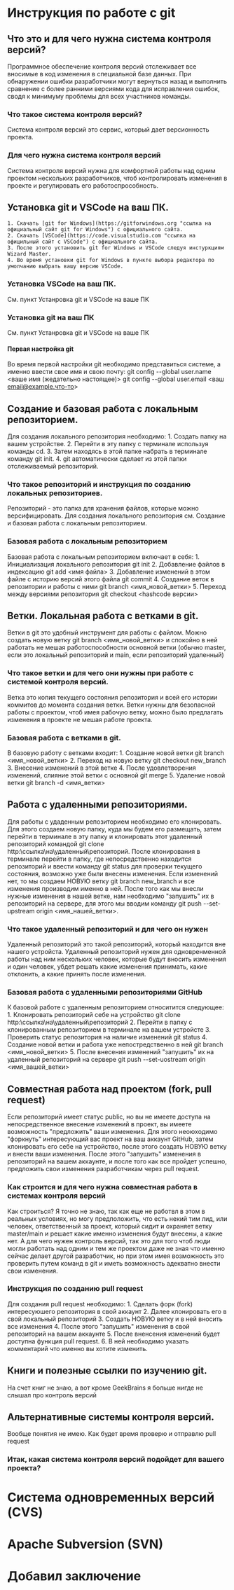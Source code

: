 # Инструкция по работе с git

## Что это и для чего нужна система контроля версий?
Программное обеспечение контроля версий отслеживает все вносимые в код изменения в специальной базе данных. При обнаружении ошибки разработчики могут вернуться назад и выполнить сравнение с более ранними версиями кода для исправления ошибок, сводя к минимуму проблемы для всех участников команды.

### Что такое система контроля версий?
Система контроля версий это сервис, который дает версионность проекта.

### Для чего нужна система контроля версий
Система контроля версий нужна для комфортной работы над одним проектом нескольких разработчиков, чтоб контролировать изменения в проекте и регулировать его работоспрособность.

## Установка git и VSCode на ваш ПК.

    1. Скачать [git for Windows](https://gitforwindows.org "ссылка на официальный сайт git for Windows") с официального сайта.
    2. Скачать [VSCode](https://code.visualstudio.com "ссылка на официльный сайт с VSCode") с официального сайта.
    3. После этого установить git for Windows и VSCode следуя инстуркциям Wizard Master.
    4. Во время установки git for Windows в пункте выбора редактора по умолчанию выбрать вашу версию VSCode.

### Установка VSCode на ваш ПК.
См. пункт Устанровка git и VSCode на ваше ПК

### Установка git на ваш ПК
См. пункт Устанровка git и VSCode на ваше ПК

#### Первая настройка git
Во время первой настройки git необходимо представиться системе, а именно ввести свое имя и свою почту:
git config --global user.name <ваше имя (жедательно настоящее)>
git config --global user.email <ваш email@example.что-то>

## Создание и базовая работа с локальным репозиторием.
Для создания локального репозитория необходимо:
    1. Создать папку на вашем устройстве. 
    2. Перейти в эту папку с терминале используя команды cd.
    3. Затем находясь в этой папке набрать в терминале команду git init.
    4. git автоматически сделает из этой папки отслеживаемый репозиторий.

### Что такое репозиторий и инструкция по созданию локальных репозиториев.
Репозиторий - это папка для хранения файлов, которые можно версифицировать. Для создания локального репозитория см. Создание и базовая работа с локальным репозиторием.

### Базовая работа с локальным репозиторием
Базовая работа с локальным репозиторием включает в себя:
    1. Инициализация локального репозитория git init
    2. Добавление файлов в индексацию git add <имя файла>
    3. Добавление изменений в этом файле с историю версий этого файла git commit
    4. Создание веток в репозитории и работы с ними git branch <имя_новой_ветки>
    5. Переход между версиями репозитория git checkout <hashcode версии>

## Ветки. Локальная работа с ветками в git.
Ветки в git это удобный инструмент для работы с файлом. Можно создать новую ветку git branch <имя_новой_ветки> и спокойно в ней работать не мешая работоспособности основной ветки (обычно master, если это локальный репозиторий и main, если репозиторий удаленный)

### Что такое ветки и для чего они нужны при работе с системой контроля версий.
Ветка это копия текущего состояния репозитория и всей его истории коммитов до момента создания ветки. Ветки нужны для безопасной работы с проектом, чтоб имея рабочую ветку, можно было предлагать изменения в проекте не мешая работе проекта.

### Базовая работа с ветками в git.
В базовую работу с ветками входит:
    1. Создание новой ветки git branch <имя_новой_ветки>
    2. Переход на новую ветку git checkout new_branch
    3. Внесение изменений в этой ветке
    4. После удовлетворения изменений, слияние этой ветки с основной git merge
    5. Удаление новой ветки git branch -d <имя_ветки>

## Работа с удаленными репозиториями.
Для работы с удаденным репозиторием необходимо его клонировать. Для этого создаем новую папку, куда мы будем его размещать, затем перейти в терминале в эту папку и клонировать этот удаленный репозиторий командой git clone http:\\ссылка\на\удаленный\репозиторий. После клонирования в терминале перейти в папку, где непосредственно находится репозиторий и ввести команду git status для проверки текущего состояния, возможно уже были внесены изменения. Если изменений нет, то мы создаем НОВУЮ ветку git branch new_branch и все изменения производим именно в ней. После того как мы внесли нужные изменения в нашей ветке, нам необходимо "запушить" их в репозиторий на сервере, для этого мы вводим команду git push --set-upstream origin <имя_нашей_ветки>.

### Что такое удаленный репозиторий и для чего он нужен
Удаленный репозиторий это такой репозиторий, который находится вне нашего устройста. Удаленный репозиторий нужен для одновренменной работы над ним нескольких человек, которые будут вносить изменения и один человек, убдет решать какие изменения принимать, какие отклонить, а какие принять после изменения.

### Базовая работа с удаленными репозиториями GitHub
К базовой работе с удаленным репозиторием относитится следующее:
    1. Клонировать репозиторий себе на устройство git clone http:\ссылка\на\удаленный\репозиторий
    2. Перейти в папку с клонированным репозиторием в терминале на вашем устройсте
    3. Проверить статус репозитория на наличие изменений git status
    4. Создание новой ветки и работа уже непостредственно в ней git branch <имя_новой_ветки>
    5. После внесения изменений "запушить" их на удаленный репозиторий на сервере git push --set-uostream origin <имя_вашей_ветки>

## Совместная работа над проектом (fork, pull request)
Если репозиторий имеет статус public, но вы не имеете доступа на непосредственное внесение изменений в проект, вы имеете возможность "предложить" ваши изменения. Для этого неоюходимо "форкнуть" интересующий вас проект на ваш аккаунт GitHub, затем клонировать его себе на устройство, после этого создать НОВУЮ ветку и внести ваши изменения. После этого "запушить" изменения в репозиторий на вашем аккаунте, и после того как все пройдет успешно, предложить свои изменения разработчикам через pull request.

### Как строится и для чего нужна совместная работа в системах контроля версий
Как строиться? Я точно не знаю, так как еще не работвл в этом в реальных условиях, но могу предположить, что есть некий тим лид, или человек, ответственный за проект, который сидит и охраняет ветку master/main и решает какие именно изменения будут внесены, а какие нет. А для чего нужен контроль версий, так это для того чтоб люди могли работать над одним и тем же проектом даже не зная что именно сейчас делает другой разработчик, но при этом имея возможность это проверить путем команд в git и иметь возможность адекватно внести свои изменения.

### Инструкция по созданию pull request
Для создания pull request необходимо:
    1. Сделать форк (fork) интересуюшего репозитория в свой аккаунт
    2. Далее клонировать его в свой локальный репозиторий
    3. Создать НОВУЮ ветку и в ней вносить все изменения
    4. После этого "запушить" изменения в свой репозиторий на вашем аккаунте
    5. После вненсения изменений будет доступна функция pull request.
    6. В ней необходимо указать комментарий что именно вы хотите изменить.

## Книги и полезные ссылки по изучению git.
На счет книг не знаю, а вот кроме GeekBrains я больше нигде не слышал про контроль версий

## Альтернативные системы контроля версий.
Вообще понятия не имею. Как будет время проверю и отправлю pull request

### Итак, какая система контроля версий подойдет для вашего проекта?

# Система одновременных версий (CVS)

# Apache Subversion (SVN)

# Добавил заключение